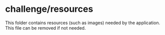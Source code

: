 # challenge/resources

This folder contains resources (such as images) needed by the application. This file can
be removed if not needed.
